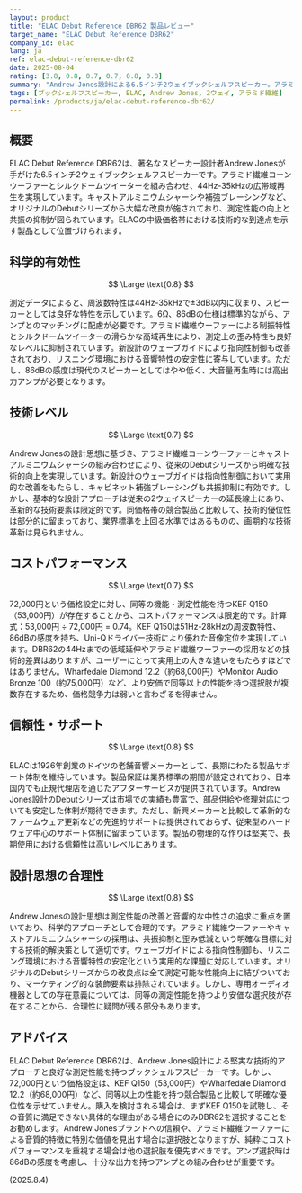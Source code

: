 ```yaml
---
layout: product
title: "ELAC Debut Reference DBR62 製品レビュー"
target_name: "ELAC Debut Reference DBR62"
company_id: elac
lang: ja
ref: elac-debut-reference-dbr62
date: 2025-08-04
rating: [3.8, 0.8, 0.7, 0.7, 0.8, 0.8]
summary: "Andrew Jones設計による6.5インチ2ウェイブックシェルフスピーカー。アラミド繊維ウーファーとシルクドームツイーターを搭載し、中性的な音質を実現するが、同等性能の競合品と比較してコストパフォーマンスに課題がある。"
tags: [ブックシェルフスピーカー, ELAC, Andrew Jones, 2ウェイ, アラミド繊維]
permalink: /products/ja/elac-debut-reference-dbr62/
---
```


## 概要

ELAC Debut Reference DBR62は、著名なスピーカー設計者Andrew Jonesが手がけた6.5インチ2ウェイブックシェルフスピーカーです。アラミド繊維コーンウーファーとシルクドームツイーターを組み合わせ、44Hz-35kHzの広帯域再生を実現しています。キャストアルミニウムシャーシや補強ブレーシングなど、オリジナルのDebutシリーズから大幅な改良が施されており、測定性能の向上と共振の抑制が図られています。ELACの中級価格帯における技術的な到達点を示す製品として位置づけられます。

## 科学的有効性

$$ \Large \text{0.8} $$

測定データによると、周波数特性は44Hz-35kHzで±3dB以内に収まり、スピーカーとしては良好な特性を示しています。6Ω、86dBの仕様は標準的ながら、アンプとのマッチングに配慮が必要です。アラミド繊維ウーファーによる制振特性とシルクドームツイーターの滑らかな高域再生により、測定上の歪み特性も良好なレベルに抑制されています。新設計のウェーブガイドにより指向性制御も改善されており、リスニング環境における音響特性の安定性に寄与しています。ただし、86dBの感度は現代のスピーカーとしてはやや低く、大音量再生時には高出力アンプが必要となります。

## 技術レベル

$$ \Large \text{0.7} $$

Andrew Jonesの設計思想に基づき、アラミド繊維コーンウーファーとキャストアルミニウムシャーシの組み合わせにより、従来のDebutシリーズから明確な技術的向上を実現しています。新設計のウェーブガイドは指向性制御において実用的な改善をもたらし、キャビネット補強ブレーシングも共振抑制に有効です。しかし、基本的な設計アプローチは従来の2ウェイスピーカーの延長線上にあり、革新的な技術要素は限定的です。同価格帯の競合製品と比較して、技術的優位性は部分的に留まっており、業界標準を上回る水準ではあるものの、画期的な技術革新は見られません。

## コストパフォーマンス

$$ \Large \text{0.7} $$

72,000円という価格設定に対し、同等の機能・測定性能を持つKEF Q150（53,000円）が存在することから、コストパフォーマンスは限定的です。計算式：53,000円 ÷ 72,000円 = 0.74。KEF Q150は51Hz-28kHzの周波数特性、86dBの感度を持ち、Uni-Qドライバー技術により優れた音像定位を実現しています。DBR62の44Hzまでの低域延伸やアラミド繊維ウーファーの採用などの技術的差異はありますが、ユーザーにとって実用上の大きな違いをもたらすほどではありません。Wharfedale Diamond 12.2（約68,000円）やMonitor Audio Bronze 100（約75,000円）など、より安価で同等以上の性能を持つ選択肢が複数存在するため、価格競争力は弱いと言わざるを得ません。

## 信頼性・サポート

$$ \Large \text{0.8} $$

ELACは1926年創業のドイツの老舗音響メーカーとして、長期にわたる製品サポート体制を維持しています。製品保証は業界標準の期間が設定されており、日本国内でも正規代理店を通じたアフターサービスが提供されています。Andrew Jones設計のDebutシリーズは市場での実績も豊富で、部品供給や修理対応についても安定した体制が期待できます。ただし、新興メーカーと比較して革新的なファームウェア更新などの先進的サポートは提供されておらず、従来型のハードウェア中心のサポート体制に留まっています。製品の物理的な作りは堅実で、長期使用における信頼性は高いレベルにあります。

## 設計思想の合理性

$$ \Large \text{0.8} $$

Andrew Jonesの設計思想は測定性能の改善と音響的な中性さの追求に重点を置いており、科学的アプローチとして合理的です。アラミド繊維ウーファーやキャストアルミニウムシャーシの採用は、共振抑制と歪み低減という明確な目標に対する技術的解決策として適切です。ウェーブガイドによる指向性制御も、リスニング環境における音響特性の安定化という実用的な課題に対応しています。オリジナルのDebutシリーズからの改良点は全て測定可能な性能向上に結びついており、マーケティング的な装飾要素は排除されています。しかし、専用オーディオ機器としての存在意義については、同等の測定性能を持つより安価な選択肢が存在することから、合理性に疑問が残る部分もあります。

## アドバイス

ELAC Debut Reference DBR62は、Andrew Jones設計による堅実な技術的アプローチと良好な測定性能を持つブックシェルフスピーカーです。しかし、72,000円という価格設定は、KEF Q150（53,000円）やWharfedale Diamond 12.2（約68,000円）など、同等以上の性能を持つ競合製品と比較して明確な優位性を示せていません。購入を検討される場合は、まずKEF Q150を試聴し、その音質に満足できない具体的な理由がある場合にのみDBR62を選択することをお勧めします。Andrew Jonesブランドへの信頼や、アラミド繊維ウーファーによる音質的特徴に特別な価値を見出す場合は選択肢となりますが、純粋にコストパフォーマンスを重視する場合は他の選択肢を優先すべきです。アンプ選択時は86dBの感度を考慮し、十分な出力を持つアンプとの組み合わせが重要です。

(2025.8.4)
